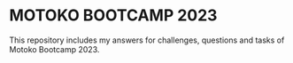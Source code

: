 # MOTOKO BOOTCAMP 2023

This repository includes my answers for challenges, questions and tasks of Motoko Bootcamp 2023.